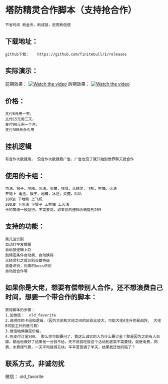 塔防精灵合作脚本（支持抢合作）
==========================
    节省时间 刷金币，刷成就，进而刷信使

下载地址：
---------------
    github下载:    https://github.com/finitebull/1/releases

实际演示：
--------------
前期效果：
[![Watch the video](https://i2.hdslb.com/bfs/archive/303a4497cf6b431703f5ff5498ceb5f85a0ad042.jpg@320w_200h)](https://www.bilibili.com/video/BV1RK411174f/)
后期效果：
[![Watch the video](https://i2.hdslb.com/bfs/archive/303a4497cf6b431703f5ff5498ceb5f85a0ad042.jpg@320w_200h)](https://www.bilibili.com/video/BV1Yd4y1777t/?vd_source=42cda5a0c779ca6427c28a9c9ebe5c78)

价格：
-------------
    支付6元用一天，
    支付15元用三天，
    支付90元用一个月，
    支付300元永久用
  
挂机逻辑
------------------
    有合作次数就用， 没合作次数就看广告，广告也没了就开始到世界聊天抢合作

使用的卡组：
------------------
    电法，猴子，地精，冰法，炎魔，咕咕，光精灵，飞机，熊猫，火法
    开局上 电法，猴子，地精，冰法，炎魔，咕咕
    180波 下地精 上飞机
    200波 下冰法 下猴子 上熊猫 上火法
    卡的等级一般就行，不需要高，如果你的搭档会玩能到289

支持的功能：
----------------
    第几波识别
    自动打字发提醒
    自动按逻辑上将
    到特定条件自动卖、自动换将
    光精灵打之后识别英雄等级
    装备识别，对面的boss识别
    自动抢合作等

如果你是大佬，想要有偿带别人合作，还不想浪费自己时间，想要一个带合作的脚本：
----------------------------------------
    获得脚本的步骤：
    1.加微信：  old_favorite
    2.说明你的卡组和逻辑，（因为大佬和大佬之间的区别比较大，可能大佬A主升的是战将， 大佬B可能主升的是弓箭）
    3.微信咱俩确定价格，
    4.先支付订金500， 那么你可能要问了，我这么诚实的人为什么要订金？那是因为之前有人白嫖，都给他做好了结果他一分钱不给。先不说我吃饭这个活动到底需不需要钱，就是电费，网费，水费煤气费，一天平均就得五块。辛辛苦苦搞了半天，结果我还他妈赔了？

联系方式，非诚勿扰
------------
微信：  old_favorite
